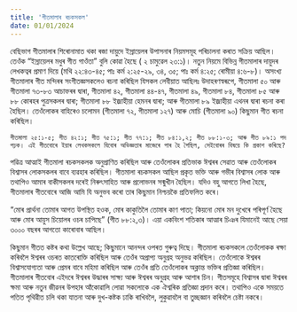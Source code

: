 ```yaml
---
title: 'গীতমালাৰ ৰচকসকল'
date: 01/01/2024
---
```


বেছিভাগ গীতমালাৰ শিৰোনামাত থকা ৰজা দায়ুদে ইস্ৰায়েলৰ উপাসনাৰ নিয়মসমূহ পৰিচালনা কৰাত সক্ৰিয় আছিল। তেওঁক “ইস্ৰায়েলৰ মধুৰ গীত গাওঁতা” বুলি কোৱা হৈছে ( ২ চামুৱেল ২৩:১)। নতুন নিয়মে বিভিন্ন গীতমালাৰ দায়ুদৰ লেখকত্বৰ প্ৰমাণ দিয়ে (মথি ২২:৪৩-৪৫; পাঃ কৰ্ম  ২:২৫-২৯, ৩৪, ৩৫; পাঃ কৰ্ম ৪:২৫; ৰোমীয়া ৪:৬-৮)। অসংখ্য গীতমালাৰ গীত মন্দিৰৰ সংগীতজ্ঞসকলেও ৰচনা কৰিছিল যিসকল লেবীয়াত আছিলঃ উদাহৰণস্বৰূপে, গীতমালা ৫০ আৰু গীতমালা ৭৩-৮৩ আচাফৰৰ দ্বাৰা, গীতমালা ৪২, গীতমালা ৪৪-৪৭, গীতমালা ৪৯, গীতমালা ৮৪, গীতমালা ৮৫ আৰু ৮৮ কোৰহৰ পুত্ৰসকলৰ দ্বাৰা; গীতমালা ৮৮ ইজ্ৰাহীয়া হেমনৰ দ্বাৰা; আৰু গীতমালা ৮৯ ইজ্ৰাহীয়া এথনৰ দ্বাৰা ৰচনা কৰা হৈছিল। তেওঁলোকৰ বাহিৰেও চলোমন (গীতমালা ৭২, গীতমালা ১২৭) আৰু মোচি (গীতমালা ৯০) কিছুমান গীত ৰচনা কৰিছিল।

`গীতমালা ২৫:১-৫; গীত ৪২:১; গীত ৭৫:১; গীত ৭৭:১; গীত ৮৪:১,২; গীত ৮৮:১-৩; আৰু গীত ৮৯:১ পদ পঢ়ক। এই গীতবোৰে ইয়াৰ লেখকসকলে যিবোৰ অভিজ্ঞতাৰ মাজেৰে পাৰ হৈ গৈছিল, সেইবোৰৰ বিষয়ে কি প্ৰকাশ কৰিছে?`

পৱিত্ৰ আত্মাই গীতমালা ৰচকসকলক অনুপ্ৰাণিত কৰিছিল আৰু তেওঁলোকৰ প্ৰতিভাক ঈশ্বৰৰ সেৱাত আৰু তেওঁলোকৰ বিশ্বাসৰ লোকসকলৰ বাবে ব্যৱহাৰ কৰিছিল। গীতমালা ৰচকসকল আছিল প্ৰকৃত ভক্তি আৰু গভীৰ বিশ্বাসৰ লোক আৰু তথাপিও আমাৰ বাকীসকলৰ দৰেই নিৰুৎসাহিত আৰু প্ৰলোভনৰ সন্মুখীন হৈছিল। যদিও বহু আগতে লিখা হৈছে, গীতমালাৰ গীতবোৰে আজি আমি যি অনুভব কৰো তাৰ কিছুমান নিশ্চয়কৈ প্ৰতিফলিত কৰে।

“মোৰ প্ৰাৰ্থনা তোমাৰ আগত উপস্থিত হওক, মোৰ কাকুতিলৈ তোমাৰ কাণ পাতা; কিয়নো মোৰ মন দুখেৰে পৰিপূৰ্ণ হৈছে আৰু মোৰ আয়ুস চিয়োলৰ ওচৰ চাপিছে” (গীত ৮৮:২,৩)। এয়া একবিংশ শতিকাৰ আত্মাৰ চিঞৰ যিমানেই আছে সেয়া ৩০০০ বছৰৰ আগতো কাৰোবাৰ আছিল।

কিছুমান গীতত কষ্টৰ কথা উল্লেখ আছে; কিছুমানে আনন্দৰ ওপৰত গুৰুত্ব দিছে। গীতমালা ৰচকসকলে তেওঁলোকক ৰক্ষা কৰিবলৈ ঈশ্বৰৰ ওচৰত কাতৰোক্তি কৰিছিল আৰু তেওঁৰ অপ্ৰাপ্য অনুগ্ৰহ অনুভৱ কৰিছিল। তেওঁলোকে ঈশ্বৰৰ বিশ্বাসযোগ্যতা আৰু প্ৰেমৰ বাবে মহিমা কৰিছিল আৰু তেওঁৰ প্ৰতি তেওঁলোকৰ অক্লান্ত ভক্তিৰ প্ৰতিজ্ঞা কৰিছিল। গীতমালাৰ গীতবোৰ এইদৰে ঈশ্বৰৰ উদ্ধাৰৰ সাক্ষ্য আৰু ঈশ্বৰৰ অনুগ্ৰহ আৰু আশাৰ চিন। গীতসমূহে বিশ্বাসৰ দ্বাৰা ঈশ্বৰৰ ক্ষমা আৰু নতুন জীৱনৰ উপহাৰ আঁকোৱালি লোৱা সকলোকে এক ঐশ্বৰিক প্ৰতিজ্ঞা প্ৰদান কৰে। তথাপিও একে সময়তে পতিত পৃথিৱীত চলি থকা যাতনা আৰু দুখ-কষ্টক ঢাকি ৰাখিবলৈ, লুকুৱাবলৈ বা তুচ্ছজ্ঞান কৰিবলৈ চেষ্টা নকৰে।